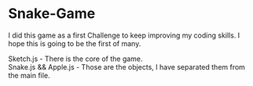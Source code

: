 # Snake-Game

I did this game as a first Challenge to keep improving my coding skills. I hope this is going to be the first of many.

Sketch.js - There is the core of the game.<br>
Snake.js && Apple.js - Those are the objects, I have separated them from the main file.
